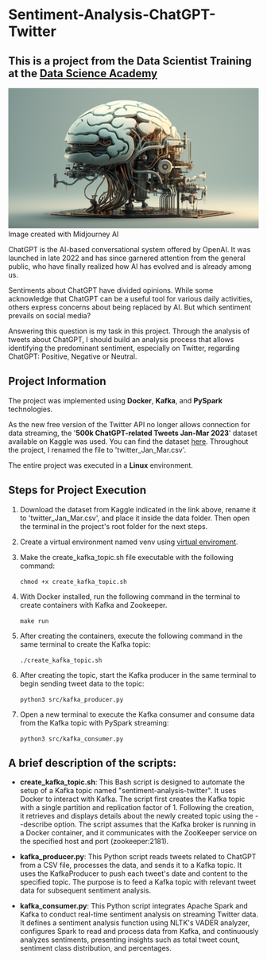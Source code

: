 # Sentiment-Analysis-ChatGPT-Twitter
## **This is a project from the Data Scientist Training at the [Data Science Academy](https://www.datascienceacademy.com.br/)**

![](img/img.png)
Image created with Midjourney AI

ChatGPT is the AI-based conversational system offered by OpenAI. It was launched in late 2022 and has since garnered attention from the general public, who have finally realized how AI has evolved and is already among us. 

Sentiments about ChatGPT have divided opinions. While some acknowledge that ChatGPT can be a useful tool for various daily activities, others express concerns about being replaced by AI. But which sentiment prevails on social media? 

Answering this question is my task in this project. Through the analysis of tweets about ChatGPT, I should build an analysis process that allows identifying the predominant sentiment, especially on Twitter, regarding ChatGPT: Positive, Negative or Neutral.

## Project Information

The project was implemented using **Docker**, **Kafka**, and **PySpark** technologies.

As the new free version of the Twitter API no longer allows connection for data streaming, the '**500k ChatGPT-related Tweets Jan-Mar 2023**' dataset available on Kaggle was used. You can find the dataset [here](https://www.kaggle.com/datasets/khalidryder777/500k-chatgpt-tweets-jan-mar-2023). Throughout the project, I renamed the file to 'twitter_Jan_Mar.csv'.

The entire project was executed in a **Linux** environment.

## Steps for Project Execution

1. Download the dataset from Kaggle indicated in the link above, rename it to 'twitter_Jan_Mar.csv', and place it inside the data folder. Then open the terminal in the project's root folder for the next steps.

2. Create a virtual environment named venv using [virtual enviroment](https://virtualenv.pypa.io/en/latest/installation.html).

3.  Make the create_kafka_topic.sh file executable with the following command:

    ```chmod +x create_kafka_topic.sh```

4. With Docker installed, run the following command in the terminal to create containers with Kafka and Zookeeper.

    ```make run```

5. After creating the containers, execute the following command in the same terminal to create the Kafka topic:

    ```./create_kafka_topic.sh```

6. After creating the topic, start the Kafka producer in the same terminal to begin sending tweet data to the topic:

    ```python3 src/kafka_producer.py```

7. Open a new terminal to execute the Kafka consumer and consume data from the Kafka topic with PySpark streaming:

    ```python3 src/kafka_consumer.py```

## A brief description of the scripts:

- **create_kafka_topic.sh**:
    This Bash script is designed to automate the setup of a Kafka topic named "sentiment-analysis-twitter". It uses Docker to interact with Kafka. The script first creates the Kafka topic with a single partition and replication factor of 1. Following the creation, it retrieves and displays details about the newly created topic using the --describe option. The script assumes that the Kafka broker is running in a Docker container, and it communicates with the ZooKeeper service on the specified host and port (zookeeper:2181).

- **kafka_producer.py**:
    This Python script reads tweets related to ChatGPT from a CSV file, processes the data, and sends it to a Kafka topic. It uses the KafkaProducer to push each tweet's date and content to the specified topic. The purpose is to feed a Kafka topic with relevant tweet data for subsequent sentiment analysis.

- **kafka_consumer.py**:
    This Python script integrates Apache Spark and Kafka to conduct real-time sentiment analysis on streaming Twitter data. It defines a sentiment analysis function using NLTK's VADER analyzer, configures Spark to read and process data from Kafka, and continuously analyzes sentiments, presenting insights such as total tweet count, sentiment class distribution, and percentages.